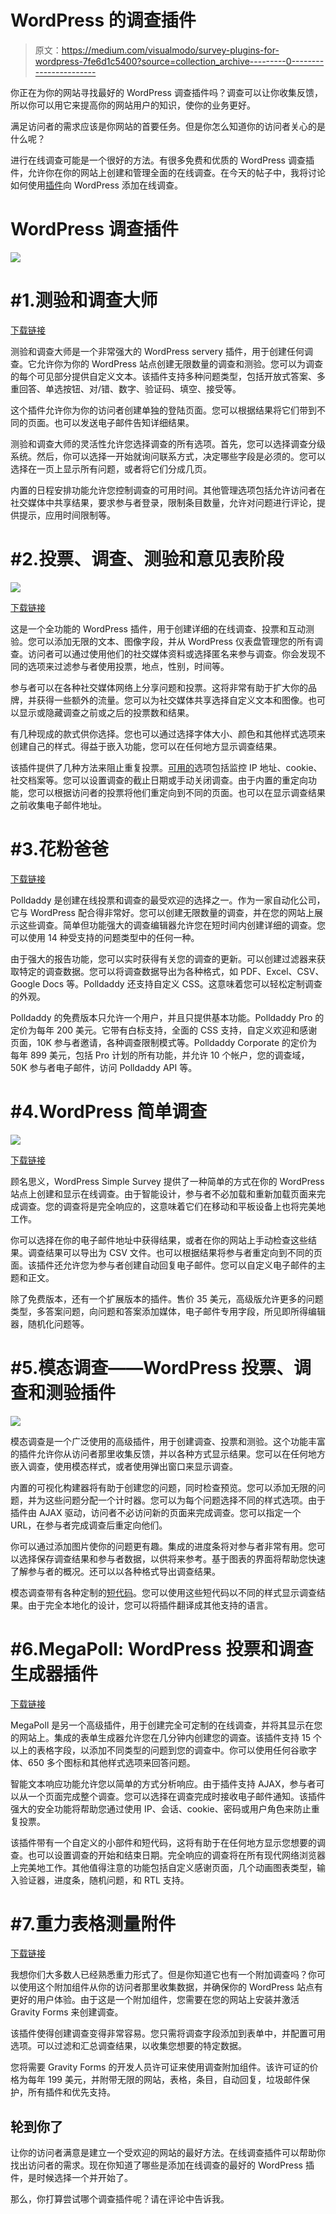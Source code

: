 # WordPress 的调查插件

> 原文：<https://medium.com/visualmodo/survey-plugins-for-wordpress-7fe6d1c5400?source=collection_archive---------0----------------------->

你正在为你的网站寻找最好的 WordPress 调查插件吗？调查可以让你收集反馈，所以你可以用它来提高你的网站用户的知识，使你的业务更好。

满足访问者的需求应该是你网站的首要任务。但是你怎么知道你的访问者关心的是什么呢？

进行在线调查可能是一个很好的方法。有很多免费和优质的 WordPress 调查插件，允许你在你的网站上创建和管理全面的在线调查。在今天的帖子中，我将讨论如何使用[插件](https://visualmodo.com/)向 WordPress 添加在线调查。

# WordPress 调查插件

![](img/483bb80f80425fb7e5f5543976d7ee7b.png)

# #1.测验和调查大师

[下载链接](https://wordpress.org/plugins/quiz-master-next/)

测验和调查大师是一个非常强大的 WordPress servery 插件，用于创建任何调查。它允许你为你的 WordPress 站点创建无限数量的调查和测验。您可以为调查的每个可见部分提供自定义文本。该插件支持多种问题类型，包括开放式答案、多重回答、单选按钮、对/错、数字、验证码、填空、接受等。

这个插件允许你为你的访问者创建单独的登陆页面。您可以根据结果将它们带到不同的页面。也可以发送电子邮件告知详细结果。

测验和调查大师的灵活性允许您选择调查的所有选项。首先，您可以选择调查分级系统。然后，你可以选择一开始就询问联系方式，决定哪些字段是必须的。您可以选择在一页上显示所有问题，或者将它们分成几页。

内置的日程安排功能允许您控制调查的可用时间。其他管理选项包括允许访问者在社交媒体中共享结果，要求参与者登录，限制条目数量，允许对问题进行评论，提供提示，应用时间限制等。

# #2.投票、调查、测验和意见表阶段

![](img/36c59e62c041167bc59caa7d545b6829.png)

[下载链接](https://wordpress.org/plugins/social-polls-by-opinionstage/)

这是一个全功能的 WordPress 插件，用于创建详细的在线调查、投票和互动测验。您可以添加无限的文本、图像字段，并从 WordPress 仪表盘管理您的所有调查。访问者可以通过使用他们的社交媒体资料或选择匿名来参与调查。你会发现不同的选项来过滤参与者使用投票，地点，性别，时间等。

参与者可以在各种社交媒体网络上分享问题和投票。这将非常有助于扩大你的品牌，并获得一些额外的流量。您可以为社交媒体共享选择自定义文本和图像。也可以显示或隐藏调查之前或之后的投票数和结果。

有几种现成的款式供你选择。您也可以通过选择字体大小、颜色和其他样式选项来创建自己的样式。得益于嵌入功能，您可以在任何地方显示调查结果。

该插件提供了几种方法来阻止重复投票。[可用的](https://visualmodo.com/)选项包括监控 IP 地址、cookie、社交档案等。您可以设置调查的截止日期或手动关闭调查。由于内置的重定向功能，您可以根据访问者的投票将他们重定向到不同的页面。也可以在显示调查结果之前收集电子邮件地址。

# #3.花粉爸爸

[下载链接](https://polldaddy.com/)

Polldaddy 是创建在线投票和调查的最受欢迎的选择之一。作为一家自动化公司，它与 WordPress 配合得非常好。您可以创建无限数量的调查，并在您的网站上展示这些调查。简单但功能强大的调查编辑器允许您在短时间内创建详细的调查。您可以使用 14 种受支持的问题类型中的任何一种。

由于强大的报告功能，您可以实时获得有关您的调查的更新。可以创建过滤器来获取特定的调查数据。您可以将调查数据导出为各种格式，如 PDF、Excel、CSV、Google Docs 等。Polldaddy 还支持自定义 CSS。这意味着您可以轻松定制调查的外观。

Polldaddy 的免费版本只允许一个用户，并且只提供基本功能。Polldaddy Pro 的定价为每年 200 美元。它带有白标支持，全面的 CSS 支持，自定义欢迎和感谢页面，10K 参与者邀请，各种调查限制模式等。Polldaddy Corporate 的定价为每年 899 美元，包括 Pro 计划的所有功能，并允许 10 个帐户，您的调查域，50K 参与者电子邮件，访问 Polldaddy API 等。

# #4.WordPress 简单调查

![](img/15dbc7d297bf870dc308cb5e2f77fe91.png)

[下载链接](https://wordpress.org/plugins/wordpress-simple-survey/)

顾名思义，WordPress Simple Survey 提供了一种简单的方式在你的 WordPress 站点上创建和显示在线调查。由于智能设计，参与者不必加载和重新加载页面来完成调查。您的调查将是完全响应的，这意味着它们在移动和平板设备上也将完美地工作。

你可以选择在你的电子邮件地址中获得结果，或者在你的网站上手动检查这些结果。调查结果可以导出为 CSV 文件。也可以根据结果将参与者重定向到不同的页面。该插件还允许您为参与者创建自动回复电子邮件。您可以自定义电子邮件的主题和正文。

除了免费版本，还有一个扩展版本的插件。售价 35 美元，高级版允许更多的问题类型，多答案问题，向问题和答案添加媒体，电子邮件专用字段，所见即所得编辑器，随机化问题等。

# #5.模态调查——WordPress 投票、调查和测验插件

![](img/974ec83a6b227ea9f18509d135405734.png)

模态调查是一个广泛使用的高级插件，用于创建调查、投票和测验。这个功能丰富的插件允许你从访问者那里收集反馈，并以各种方式显示结果。您可以在任何地方嵌入调查，使用模态样式，或者使用弹出窗口来显示调查。

内置的可视化构建器将有助于创建您的问题，同时检查预览。您可以添加无限的问题，并为这些问题分配一个计时器。您可以为每个问题选择不同的样式选项。由于插件由 AJAX 驱动，访问者不必访问新的页面来完成调查。您可以指定一个 URL，在参与者完成调查后重定向他们。

你可以通过添加图片使你的问题更有趣。集成的进度条将对参与者非常有用。您可以选择保存调查结果和参与者数据，以供将来参考。基于图表的界面将帮助您快速了解参与者的概况。还可以以各种格式导出调查结果。

模态调查带有各种定制的[短代码](https://visualmodo.com/)。您可以使用这些短代码以不同的样式显示调查结果。由于完全本地化的设计，您可以将插件翻译成其他支持的语言。

# #6.MegaPoll: WordPress 投票和调查生成器插件

[下载链接](https://wpdean.com/go/megapoll-wordpress/)

MegaPoll 是另一个高级插件，用于创建完全可定制的在线调查，并将其显示在您的网站上。集成的表单生成器允许您在几分钟内创建您的调查。该插件支持 15 个以上的表格字段，以添加不同类型的问题到您的调查中。你可以使用任何谷歌字体、650 多个图标和其他样式选项来回答问题。

智能文本响应功能允许您以简单的方式分析响应。由于插件支持 AJAX，参与者可以从一个页面完成整个调查。您可以选择在调查完成时接收电子邮件通知。该插件强大的安全功能将帮助您通过使用 IP、会话、cookie、密码或用户角色来防止重复投票。

该插件带有一个自定义的小部件和短代码，这将有助于在任何地方显示您想要的调查。也可以设置调查的开始和结束日期。完全响应的调查将在所有现代网络浏览器上完美地工作。其他值得注意的功能包括自定义感谢页面，几个动画图表类型，输入验证器，进度条，随机问题，和 RTL 支持。

# #7.重力表格测量附件

[下载链接](https://wpdean.com/go/gravityforms-survey/)

我想你们大多数人已经熟悉重力形式了。但是你知道它也有一个附加调查吗？你可以使用这个附加组件从你的访问者那里收集数据，并确保你的 WordPress 站点有更好的用户体验。由于这是一个附加组件，您需要在您的网站上安装并激活 Gravity Forms 来创建调查。

该插件使得创建调查变得非常容易。您只需将调查字段添加到表单中，并配置可用选项。可以过滤和汇总调查结果，以收集您想要的特定数据。

您将需要 Gravity Forms 的开发人员许可证来使用调查附加组件。该许可证的价格为每年 199 美元，并附带无限的网站，表格，条目，自动回复，垃圾邮件保护，所有插件和优先支持。

## 轮到你了

让你的访问者满意是建立一个受欢迎的网站的最好方法。在线调查插件可以帮助你找出访问者的需求。现在你知道了哪些是添加在线调查的最好的 WordPress 插件，是时候选择一个并开始了。

那么，你打算尝试哪个调查插件呢？请在评论中告诉我。